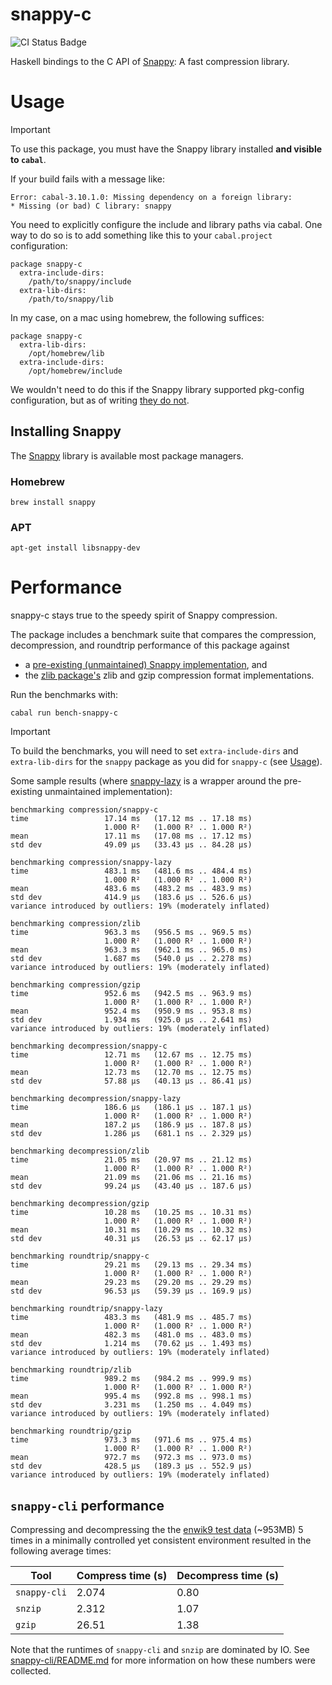 # snappy-c

![CI Status Badge](https://github.com/well-typed/snappy-c/actions/workflows/haskell-ci.yml/badge.svg)

Haskell bindings to the C API of [Snappy][snappy]: A fast compression library.

# Usage

> [!IMPORTANT]
> To use this package, you must have the Snappy library installed **and visible
> to `cabal`**.

If your build fails with a message like:
```
Error: cabal-3.10.1.0: Missing dependency on a foreign library:
* Missing (or bad) C library: snappy
```

You need to explicitly configure the include and library paths via cabal. One
way to do so is to add something like this to your `cabal.project`
configuration:

```cabal
package snappy-c
  extra-include-dirs:
    /path/to/snappy/include
  extra-lib-dirs:
    /path/to/snappy/lib
```

In my case, on a mac using homebrew, the following suffices:

```cabal
package snappy-c
  extra-lib-dirs:
    /opt/homebrew/lib
  extra-include-dirs:
    /opt/homebrew/include
```

We wouldn't need to do this if the Snappy library supported pkg-config
configuration, but as of writing [they do
not](https://github.com/google/snappy/pull/86#issuecomment-552237257).

## Installing Snappy

The [Snappy][snappy] library is available most package managers.

### Homebrew

```
brew install snappy
```

### APT

```
apt-get install libsnappy-dev
```


# Performance

snappy-c stays true to the speedy spirit of Snappy compression.

The package includes a benchmark suite that compares the compression,
decompression, and roundtrip performance of this package against
- a [pre-existing (unmaintained) Snappy
  implementation](https://hackage.haskell.org/package/snappy), and
- the [zlib package's](https://hackage.haskell.org/package/zlib) zlib and gzip
  compression format implementations.

Run the benchmarks with:
```
cabal run bench-snappy-c
```

> [!IMPORTANT]
> To build the benchmarks, you will need to set `extra-include-dirs` and
> `extra-lib-dirs` for the `snappy` package as you did for `snappy-c` (see
> [Usage](#usage)).

Some sample results (where
[snappy-lazy](https://hackage.haskell.org/package/snappy-lazy) is a wrapper
around the pre-existing unmaintained implementation):

```
benchmarking compression/snappy-c
time                 17.14 ms   (17.12 ms .. 17.18 ms)
                     1.000 R²   (1.000 R² .. 1.000 R²)
mean                 17.11 ms   (17.08 ms .. 17.12 ms)
std dev              49.09 μs   (33.43 μs .. 84.28 μs)

benchmarking compression/snappy-lazy
time                 483.1 ms   (481.6 ms .. 484.4 ms)
                     1.000 R²   (1.000 R² .. 1.000 R²)
mean                 483.6 ms   (483.2 ms .. 483.9 ms)
std dev              414.9 μs   (183.6 μs .. 526.6 μs)
variance introduced by outliers: 19% (moderately inflated)

benchmarking compression/zlib
time                 963.3 ms   (956.5 ms .. 969.5 ms)
                     1.000 R²   (1.000 R² .. 1.000 R²)
mean                 963.3 ms   (962.1 ms .. 965.0 ms)
std dev              1.687 ms   (540.0 μs .. 2.278 ms)
variance introduced by outliers: 19% (moderately inflated)

benchmarking compression/gzip
time                 952.6 ms   (942.5 ms .. 963.9 ms)
                     1.000 R²   (1.000 R² .. 1.000 R²)
mean                 952.4 ms   (950.9 ms .. 953.8 ms)
std dev              1.934 ms   (925.0 μs .. 2.641 ms)
variance introduced by outliers: 19% (moderately inflated)

benchmarking decompression/snappy-c
time                 12.71 ms   (12.67 ms .. 12.75 ms)
                     1.000 R²   (1.000 R² .. 1.000 R²)
mean                 12.73 ms   (12.70 ms .. 12.75 ms)
std dev              57.88 μs   (40.13 μs .. 86.41 μs)

benchmarking decompression/snappy-lazy
time                 186.6 μs   (186.1 μs .. 187.1 μs)
                     1.000 R²   (1.000 R² .. 1.000 R²)
mean                 187.2 μs   (186.9 μs .. 187.8 μs)
std dev              1.286 μs   (681.1 ns .. 2.329 μs)

benchmarking decompression/zlib
time                 21.05 ms   (20.97 ms .. 21.12 ms)
                     1.000 R²   (1.000 R² .. 1.000 R²)
mean                 21.09 ms   (21.06 ms .. 21.16 ms)
std dev              99.24 μs   (43.40 μs .. 187.6 μs)

benchmarking decompression/gzip
time                 10.28 ms   (10.25 ms .. 10.31 ms)
                     1.000 R²   (1.000 R² .. 1.000 R²)
mean                 10.31 ms   (10.29 ms .. 10.32 ms)
std dev              40.31 μs   (26.53 μs .. 62.17 μs)

benchmarking roundtrip/snappy-c
time                 29.21 ms   (29.13 ms .. 29.34 ms)
                     1.000 R²   (1.000 R² .. 1.000 R²)
mean                 29.23 ms   (29.20 ms .. 29.29 ms)
std dev              96.53 μs   (59.39 μs .. 169.9 μs)

benchmarking roundtrip/snappy-lazy
time                 483.3 ms   (481.9 ms .. 485.7 ms)
                     1.000 R²   (1.000 R² .. 1.000 R²)
mean                 482.3 ms   (481.0 ms .. 483.0 ms)
std dev              1.214 ms   (70.62 μs .. 1.493 ms)
variance introduced by outliers: 19% (moderately inflated)

benchmarking roundtrip/zlib
time                 989.2 ms   (984.2 ms .. 999.9 ms)
                     1.000 R²   (1.000 R² .. 1.000 R²)
mean                 995.4 ms   (992.8 ms .. 998.1 ms)
std dev              3.231 ms   (1.250 ms .. 4.049 ms)
variance introduced by outliers: 19% (moderately inflated)

benchmarking roundtrip/gzip
time                 973.3 ms   (971.6 ms .. 975.4 ms)
                     1.000 R²   (1.000 R² .. 1.000 R²)
mean                 972.7 ms   (972.3 ms .. 973.0 ms)
std dev              428.5 μs   (189.3 μs .. 552.9 μs)
variance introduced by outliers: 19% (moderately inflated)
```

## `snappy-cli` performance

Compressing and decompressing the the [enwik9 test
data](https://mattmahoney.net/dc/textdata.html) (~953MB) 5 times in a minimally
controlled yet consistent environment resulted in the following average times:

| Tool         | Compress time (s) | Decompress time (s)  |
| ------------ | ----------------- | -------------------- |
| `snappy-cli` | 2.074             | 0.80                 |
| `snzip`      | 2.312             | 1.07                 |
| `gzip`       | 26.51             | 1.38                 |

Note that the runtimes of `snappy-cli` and `snzip` are dominated by IO. See
[snappy-cli/README.md](./snappy-cli/README.md) for more information on how these
numbers were collected.

<!-- Links -->
[snappy]: https://github.com/google/snappy
